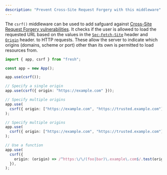 ```yaml
---
description: "Prevent Cross-Site Request Forgery with this middleware"
---
```


The `csrf()` middleware can be used to add safguard against
[Cross-Site Request Forgery vulnerabilities](https://developer.mozilla.org/en-US/docs/Web/Security/Attacks/CSRF).
It checks if the user is allowed to load the requested URL based on the values
in the
[`Sec-Fetch-Site`](https://developer.mozilla.org/en-US/docs/Web/HTTP/Reference/Headers/Sec-Fetch-Site)
header and
[`Origin`](https://developer.mozilla.org/en-US/docs/Web/HTTP/Reference/Headers/Origin)
header. to HTTP requests. These allow the server to indicate which origins
(domains, scheme or port) other than its own is permitted to load resources
from.

```ts main.ts
import { app, csrf } from "fresh";

const app = new App();

app.use(csrf());

// Specify a single origin
app.use(csrf({ origin: "https://example.com" }));

// Specify multiple origins
app.use(
  csrf({ origin: ["https://example.com", "https://trusted.example.com"] }),
);

// Specify multiple origins
app.use(
  csrf({ origin: ["https://example.com", "https://trusted.example.com"] }),
);

// Use a function
app.use(
  csrf({
    origin: (origin) => /^https:\/\/(foo|bar)\.example\.com$/.test(origin),
  }),
);
```
